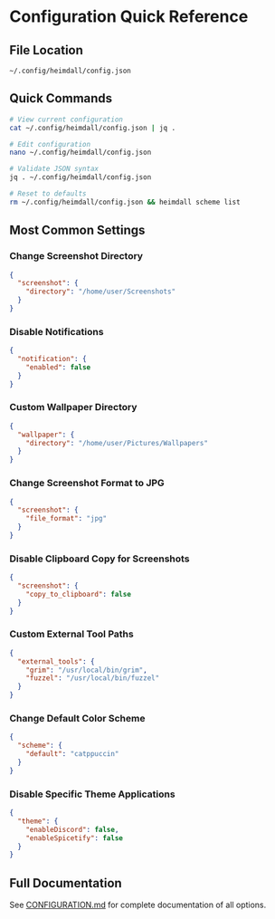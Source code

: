 # Configuration Quick Reference

## File Location
`~/.config/heimdall/config.json`

## Quick Commands

```bash
# View current configuration
cat ~/.config/heimdall/config.json | jq .

# Edit configuration
nano ~/.config/heimdall/config.json

# Validate JSON syntax
jq . ~/.config/heimdall/config.json

# Reset to defaults
rm ~/.config/heimdall/config.json && heimdall scheme list
```

## Most Common Settings

### Change Screenshot Directory
```json
{
  "screenshot": {
    "directory": "/home/user/Screenshots"
  }
}
```

### Disable Notifications
```json
{
  "notification": {
    "enabled": false
  }
}
```

### Custom Wallpaper Directory
```json
{
  "wallpaper": {
    "directory": "/home/user/Pictures/Wallpapers"
  }
}
```

### Change Screenshot Format to JPG
```json
{
  "screenshot": {
    "file_format": "jpg"
  }
}
```

### Disable Clipboard Copy for Screenshots
```json
{
  "screenshot": {
    "copy_to_clipboard": false
  }
}
```

### Custom External Tool Paths
```json
{
  "external_tools": {
    "grim": "/usr/local/bin/grim",
    "fuzzel": "/usr/local/bin/fuzzel"
  }
}
```

### Change Default Color Scheme
```json
{
  "scheme": {
    "default": "catppuccin"
  }
}
```

### Disable Specific Theme Applications
```json
{
  "theme": {
    "enableDiscord": false,
    "enableSpicetify": false
  }
}
```

## Full Documentation
See [CONFIGURATION.md](CONFIGURATION.md) for complete documentation of all options.
